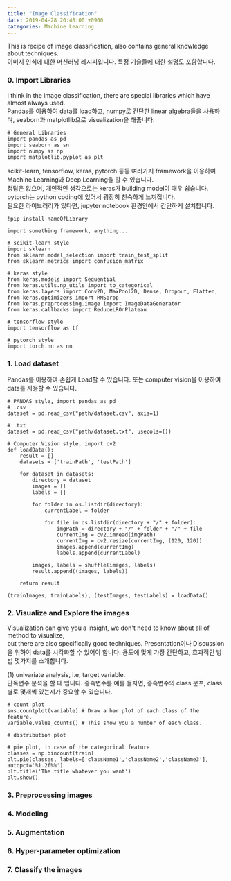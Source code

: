 ```yaml
---
title: "Image Classification"
date: 2019-04-28 20:48:00 +0900
categories: Machine Learning
---
```


This is recipe of image classification, also contains general knowledge about techniques.     
이미지 인식에 대한 머신러닝 레시피입니다. 특정 기술들에 대한 설명도 포함합니다.

### 0. Import Libraries
I think in the image classification, there are special libraries which have almost always used.     
Pandas를 이용하여 data를 load하고, numpy로 간단한 linear algebra들을 사용하며, seaborn과 matplotlib으로 visualization을 해줍니다.     
```
# General Libraries
import pandas as pd
import seaborn as sn
import numpy as np
import matplotlib.pyplot as plt
```

scikit-learn, tensorflow, keras, pytorch 등등 여러가지 framework을 이용하여 Machine Learning과 Deep Learning을 할 수 있습니다.     
정답은 없으며, 개인적인 생각으로는 keras가 building model이 매우 쉽습니다. pytorch는 python coding에 있어서 굉장히 친숙하게 느껴집니다.     
필요한 라이브러리가 있다면, jupyter notebook 환경안에서 간단하게 설치합니다.
```
!pip install nameOfLibrary
```

```
import something framework, anything...

# scikit-learn style
import sklearn
from sklearn.model_selection import train_test_split
from sklearn.metrics import confusion_matrix

# keras style
from keras.models import Sequential
from keras.utils.np_utils import to_categorical
from keras.layers import Conv2D, MaxPool2D, Dense, Dropout, Flatten,
from keras.optimizers import RMSprop
from keras.preprocessing.image import ImageDataGenerator
from keras.callbacks import ReduceLROnPlateau

# tensorflow style
import tensorflow as tf

# pytorch style
import torch.nn as nn
```


### 1. Load dataset
Pandas를 이용하여 손쉽게 Load할 수 있습니다. 또는 computer vision을 이용하여 data를 사용할 수 있습니다.
```
# PANDAS style, import pandas as pd
# .csv
dataset = pd.read_csv("path/dataset.csv", axis=1)

# .txt
dataset = pd.read_csv("path/dataset.txt", usecols=())
```

```
# Computer Vision style, import cv2
def loadData():
    result = []
    datasets = ['trainPath', 'testPath']
   
    for dataset in datasets:
        directory = dataset
        images = []
        labels = []
        
        for folder in os.listdir(directory):
            currentLabel = folder
       
            for file in os.listdir(directory + "/" + folder):
                imgPath = directory + "/" + folder + "/" + file
                currentImg = cv2.imread(imgPath)
                currentImg = cv2.resize(currentImg, (120, 120))
                images.append(currentImg)
                labels.append(currentLabel)
                
        images, labels = shuffle(images, labels)
        result.append((images, labels))
            
    return result
```
```
(trainImages, trainLabels), (testImages, testLabels) = loadData()    
```


### 2. Visualize and Explore the images
Visualization can give you a insight, we don't need to know about all of method to visualize,     
but there are also specifically good techniques.
Presentation이나 Discussion을 위하여 data를 시각화할 수 있어야 합니다. 용도에 맞게 가장 간단하고, 효과적인 방법 몇가지를 소개합니다.

(1) univariate analysis, i.e, target variable.      
단독변수 분석을 할 때 입니다. 종속변수를 예를 들자면, 종속변수의 class 분포, class별로 몇개씩 있는지가 중요할 수 있습니다.
```
# count plot
sns.countplot(variable) # Draw a bar plot of each class of the feature.
variable.value_counts() # This show you a number of each class.

# distribution plot

# pie plot, in case of the categorical feature
classes = np.bincount(train)
plt.pie(classes, labels=['className1','className2','className3'], autopct='%1.2f%%')
plt.title('The title whatever you want')
plt.show()
```


### 3. Preprocessing images

### 4. Modeling

### 5. Augmentation

### 6. Hyper-parameter optimization

### 7. Classify the images
